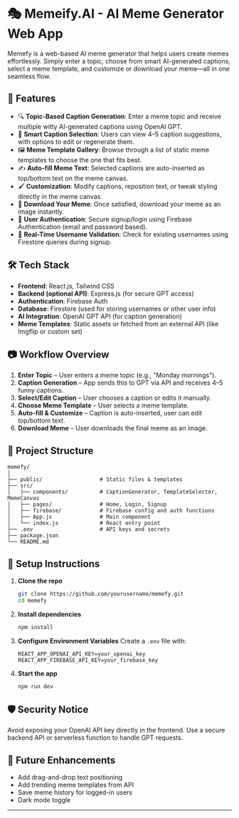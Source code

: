 # 🎭 Memeify.AI - AI Meme Generator Web App

Memefy is a web-based AI meme generator that helps users create memes effortlessly. Simply enter a topic, choose from smart AI-generated captions, select a meme template, and customize or download your meme—all in one seamless flow.

## 🚀 Features

* 🔍 **Topic-Based Caption Generation**: Enter a meme topic and receive multiple witty AI-generated captions using OpenAI GPT.
* 🧠 **Smart Caption Selection**: Users can view 4–5 caption suggestions, with options to edit or regenerate them.
* 🖼️ **Meme Template Gallery**: Browse through a list of static meme templates to choose the one that fits best.
* ✍️ **Auto-fill Meme Text**: Selected captions are auto-inserted as top/bottom text on the meme canvas.
* 🖌️ **Customization**: Modify captions, reposition text, or tweak styling directly in the meme canvas.
* 💾 **Download Your Meme**: Once satisfied, download your meme as an image instantly.
* 🔐 **User Authentication**: Secure signup/login using Firebase Authentication (email and password based).
* 🧾 **Real-Time Username Validation**: Check for existing usernames using Firestore queries during signup.

## 🛠️ Tech Stack

* **Frontend**: React.js, Tailwind CSS
* **Backend (optional API)**: Express.js (for secure GPT access)
* **Authentication**: Firebase Auth
* **Database**: Firestore (used for storing usernames or other user info)
* **AI Integration**: OpenAI GPT API (for caption generation)
* **Meme Templates**: Static assets or fetched from an external API (like Imgflip or custom set)

## 📷 Workflow Overview

1. **Enter Topic** – User enters a meme topic (e.g., "Monday mornings").
2. **Caption Generation** – App sends this to GPT via API and receives 4–5 funny captions.
3. **Select/Edit Caption** – User chooses a caption or edits it manually.
4. **Choose Meme Template** – User selects a meme template.
5. **Auto-fill & Customize** – Caption is auto-inserted, user can edit top/bottom text.
6. **Download Meme** – User downloads the final meme as an image.

## 📁 Project Structure

```
memefy/
│
├── public/                  # Static files & templates
├── src/
│   ├── components/          # CaptionGenerator, TemplateSelector, MemeCanvas
│   ├── pages/               # Home, Login, Signup
│   ├── firebase/            # Firebase config and auth functions
│   ├── App.js               # Main component
│   └── index.js             # React entry point
├── .env                     # API keys and secrets
├── package.json
└── README.md
```

## 🔧 Setup Instructions

1. **Clone the repo**

   ```bash
   git clone https://github.com/yourusername/memefy.git
   cd memefy
   ```

2. **Install dependencies**

   ```bash
   npm install
   ```

3. **Configure Environment Variables**
   Create a `.env` file with:

   ```env
   REACT_APP_OPENAI_API_KEY=your_openai_key
   REACT_APP_FIREBASE_API_KEY=your_firebase_key

4. **Start the app**

   ```bash
   npm run dev
   ```

## 🛡️ Security Notice

Avoid exposing your OpenAI API key directly in the frontend. Use a secure backend API or serverless function to handle GPT requests.

## 📌 Future Enhancements

* Add drag-and-drop text positioning
* Add trending meme templates from API
* Save meme history for logged-in users
* Dark mode toggle

---

